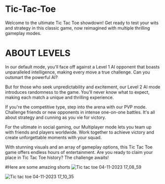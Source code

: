 # Tic-Tac-Toe
Welcome to the ultimate Tic Tac Toe showdown! Get ready to test your wits and strategy in this classic game, now reimagined with multiple thrilling gameplay modes.

# ABOUT LEVELS
In our default mode, you'll face off against a Level 1 AI opponent that boasts unparalleled intelligence, making every move a true challenge. Can you outsmart the powerful AI?

But for those who seek unpredictability and excitement, our Level 2 AI mode introduces randomness to the game. You'll never know what to expect, making each match a unique and thrilling experience.

If you're the competitive type, step into the arena with our PVP mode. Challenge friends or new opponents in intense one-on-one battles. It's all about strategy and cunning as you vie for victory.

For the ultimate in social gaming, our Multiplayer mode lets you team up with friends and players worldwide. Work together to achieve victory and create unforgettable moments with your squad.

With stunning visuals and an array of gameplay options, this Tic Tac Toe game offers endless hours of entertainment. Are you ready to claim your place in Tic Tac Toe history? The challenge awaits!

#Here are some amazing shorts
![Tic tac toe 04-11-2023 17_08_59](https://github.com/Rishiprogramer/tic-tac-toe/assets/122547010/67171e13-0975-4ec4-8292-e0aa6618f496)

![Tic tac toe 04-11-2023 17_10_35](https://github.com/Rishiprogramer/tic-tac-toe/assets/122547010/188119f2-f7d8-404f-bd1d-fc5ffad508ad)

